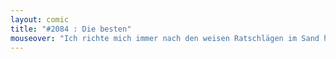 ```yaml
---
layout: comic
title: "#2084 : Die besten"
mouseover: "Ich richte mich immer nach den weisen Ratschlägen im Sand herumliegender Handtücher."
---
```

